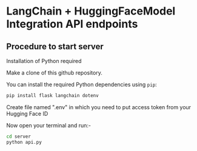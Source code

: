 # LangChain + HuggingFaceModel Integration API endpoints

## Procedure to start server

Installation of Python required

Make a clone of this github repository.

You can install the required Python dependencies using `pip`:

```bash
pip install flask langchain dotenv 
```

Create file named ".env" in which you need to put access token from your Hugging Face ID

Now open your terminal and run:-

```bash
cd server
python api.py
```

